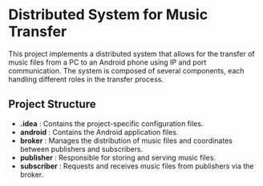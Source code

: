 # Distributed System for Music Transfer
This project implements a distributed system that allows for the transfer of music files from a PC to an Android phone using IP and port communication. The system is composed of several components, each handling different roles in the transfer process.

## Project Structure
- **.idea** : Contains the project-specific configuration files.
- **android** : Contains the Android application files.
- **broker** : Manages the distribution of music files and coordinates between publishers and subscribers.
- **publisher** : Responsible for storing and serving music files.
- **subscriber** : Requests and receives music files from publishers via the broker.
